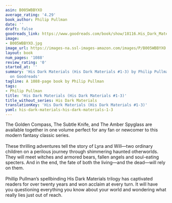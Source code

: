 ```yaml
---
asin: B005WBBYXO
average_rating: '4.29'
book_author: Philip Pullman
date: ''
draft: false
goodreads_link: https://www.goodreads.com/book/show/18116.His_Dark_Materials
image:
- B005WBBYXO.jpg
image_url: https://images-na.ssl-images-amazon.com/images/P/B005WBBYXO.01._SCLZZZZZZZ.jpg
layout: book
num_pages: '1088'
review_rating: '0'
started_at: ''
summary: 'His Dark Materials (His Dark Materials #1-3) by Philip Pullman - rated 4.29/5
  on Goodreads'
tagline: A 1088-page book by Philip Pullman
tags:
- Philip Pullman
title: 'His Dark Materials (His Dark Materials #1-3)'
title_without_series: His Dark Materials
translationKey: 'His Dark Materials (His Dark Materials #1-3)'
yaml: his-dark-materials-his-dark-materials-1-3
---
```


The Golden Compass, The Subtle Knife, and The Amber Spyglass are available together in one volume perfect for any fan or newcomer to this modern fantasy classic series.<br /><br />These thrilling adventures tell the story of Lyra and Will—two ordinary children on a perilous journey through shimmering haunted otherworlds. They will meet witches and armored bears, fallen angels and soul-eating specters. And in the end, the fate of both the living—and the dead—will rely on them.<br /><br />Phillip Pullman’s spellbinding His Dark Materials trilogy has captivated readers for over twenty years and won acclaim at every turn. It will have you questioning everything you know about your world and wondering what really lies just out of reach.